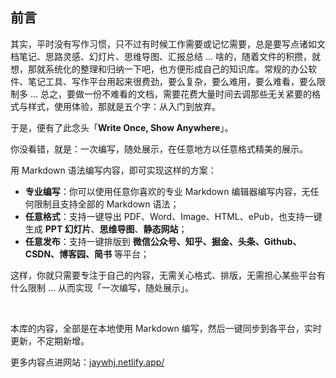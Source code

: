 ## 前言

其实，平时没有写作习惯，只不过有时候工作需要或记忆需要，总是要写点诸如文档笔记、思路灵感、幻灯片、思维导图、汇报总结 ... 啥的，随着文件的积攒，就想，那就系统化的整理和归纳一下吧，也方便形成自己的知识库。常规的办公软件、笔记工具、写作平台用起来很费劲，要么复杂，要么难用，要么难看，要么限制多 ... 总之，要做一份不难看的文档，需要花费大量时间去调那些无关紧要的格式与样式，使用体验，那就是五个字：从入门到放弃。

于是，便有了此念头「**Write Once, Show Anywhere**」。

你没看错，就是：一次编写，随处展示，在任意地方以任意格式精美的展示。

用 Markdown 语法编写内容，即可实现这样的方案：

- **专业编写**：你可以使用任意你喜欢的专业 Markdown 编辑器编写内容，无任何限制且支持全部的 Markdown 语法；
- **任意格式**：支持一键导出 PDF、Word、Image、HTML、ePub，也支持一键生成 **PPT 幻灯片**、**思维导图**、**静态网站**；
- **任意发布**：支持一键排版到 **微信公众号、知乎、掘金、头条、Github、CSDN、博客园、简书** 等平台；

这样，你就只需要专注于自己的内容，无需关心格式、排版，无需担心某些平台有什么限制 ... 从而实现「一次编写，随处展示」。

<br />

本库的内容，全部是在本地使用 Markdown 编写，然后一键同步到各平台，实时更新，不定期新增。

更多内容点进网站：[jaywhj.netlify.app/](https://jaywhj.netlify.app/)
